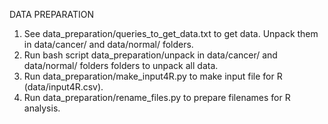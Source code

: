 DATA PREPARATION
1) See data_preparation/queries_to_get_data.txt to get data. Unpack them in data/cancer/ and data/normal/ folders.
2) Run bash script data_preparation/unpack in data/cancer/ and data/normal/ folders folders to unpack all data.
3) Run data_preparation/make_input4R.py to make input file for R (data/input4R.csv).
4) Run data_preparation/rename_files.py to prepare filenames for R analysis.
